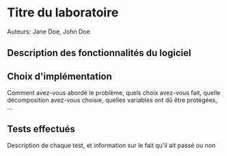 
# Titre du laboratoire

Auteurs: Jane Doe, John Doe

## Description des fonctionnalités du logiciel



## Choix d'implémentation

Comment avez-vous abordé le problème, quels choix avez-vous fait, quelle
décomposition avez-vous choisie, quelles variables ont dû être protégées, ...



## Tests effectués


Description de chaque test, et information sur le fait qu'il ait passé ou non
